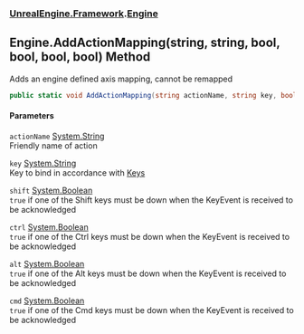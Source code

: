 ### [UnrealEngine.Framework](./UnrealEngine-Framework.md 'UnrealEngine.Framework').[Engine](./UnrealEngine-Framework-Engine.md 'UnrealEngine.Framework.Engine')
## Engine.AddActionMapping(string, string, bool, bool, bool, bool) Method
Adds an engine defined axis mapping, cannot be remapped  
```csharp
public static void AddActionMapping(string actionName, string key, bool shift=false, bool ctrl=false, bool alt=false, bool cmd=false);
```
#### Parameters
<a name='UnrealEngine-Framework-Engine-AddActionMapping(string_string_bool_bool_bool_bool)-actionName'></a>
`actionName` [System.String](https://docs.microsoft.com/en-us/dotnet/api/System.String 'System.String')  
Friendly name of action  
  
<a name='UnrealEngine-Framework-Engine-AddActionMapping(string_string_bool_bool_bool_bool)-key'></a>
`key` [System.String](https://docs.microsoft.com/en-us/dotnet/api/System.String 'System.String')  
Key to bind in accordance with [Keys](./UnrealEngine-Framework-Keys.md 'UnrealEngine.Framework.Keys')  
  
<a name='UnrealEngine-Framework-Engine-AddActionMapping(string_string_bool_bool_bool_bool)-shift'></a>
`shift` [System.Boolean](https://docs.microsoft.com/en-us/dotnet/api/System.Boolean 'System.Boolean')  
`true` if one of the Shift keys must be down when the KeyEvent is received to be acknowledged  
  
<a name='UnrealEngine-Framework-Engine-AddActionMapping(string_string_bool_bool_bool_bool)-ctrl'></a>
`ctrl` [System.Boolean](https://docs.microsoft.com/en-us/dotnet/api/System.Boolean 'System.Boolean')  
`true` if one of the Ctrl keys must be down when the KeyEvent is received to be acknowledged  
  
<a name='UnrealEngine-Framework-Engine-AddActionMapping(string_string_bool_bool_bool_bool)-alt'></a>
`alt` [System.Boolean](https://docs.microsoft.com/en-us/dotnet/api/System.Boolean 'System.Boolean')  
`true` if one of the Alt keys must be down when the KeyEvent is received to be acknowledged  
  
<a name='UnrealEngine-Framework-Engine-AddActionMapping(string_string_bool_bool_bool_bool)-cmd'></a>
`cmd` [System.Boolean](https://docs.microsoft.com/en-us/dotnet/api/System.Boolean 'System.Boolean')  
`true` if one of the Cmd keys must be down when the KeyEvent is received to be acknowledged  
  
